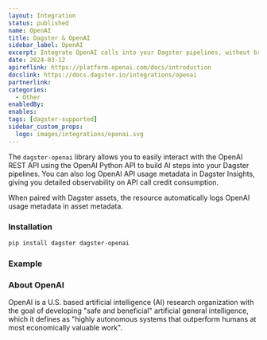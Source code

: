 ```yaml
---
layout: Integration
status: published
name: OpenAI
title: Dagster & OpenAI
sidebar_label: OpenAI
excerpt: Integrate OpenAI calls into your Dagster pipelines, without breaking the bank.
date: 2024-03-12
apireflink: https://platform.openai.com/docs/introduction
docslink: https://docs.dagster.io/integrations/openai
partnerlink:
categories:
  - Other
enabledBy:
enables:
tags: [dagster-supported]
sidebar_custom_props: 
  logo: images/integrations/openai.svg
---
```


The `dagster-openai` library allows you to easily interact with the OpenAI REST API using the OpenAI Python API to build AI steps into your Dagster pipelines. You can also log OpenAI API usage metadata in Dagster Insights, giving you detailed observability on API call credit consumption.

When paired with Dagster assets, the resource automatically logs OpenAI usage metadata in asset metadata.

### Installation

```bash
pip install dagster dagster-openai
```

### Example

<CodeExample filePath="integrations/openai.py" language="python" />

### About OpenAI

OpenAI is a U.S. based artificial intelligence (AI) research organization with the goal of developing "safe and beneficial" artificial general intelligence, which it defines as "highly autonomous systems that outperform humans at most economically valuable work".
